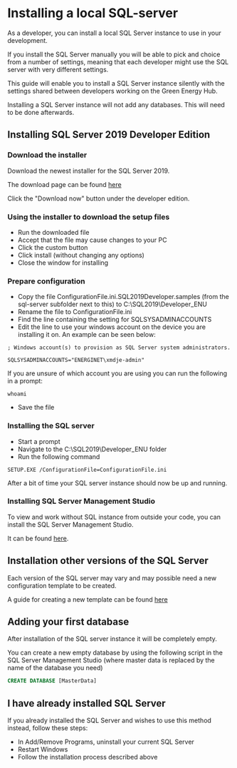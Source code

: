 # Installing a local SQL-server

As a developer, you can install a local SQL Server instance to use in your development.

If you install the SQL Server manually you will be able to pick and choice from a number of settings, meaning that each developer might use the SQL server with very different settings.

This guide will enable you to install a SQL Server instance silently with the settings shared between developers working on the Green Energy Hub.

Installing a SQL Server instance will not add any databases. This will need to be done afterwards.

## Installing SQL Server 2019 Developer Edition

### Download the installer

Download the newest installer for the SQL Server 2019.

The download page can be found [here](https://www.microsoft.com/en-us/sql-server/sql-server-downloads)

Click the "Download now" button under the developer edition.

### Using the installer to download the setup files

* Run the downloaded file
* Accept that the file may cause changes to your PC
* Click the custom button
* Click install (without changing any options)
* Close the window for installing

### Prepare configuration

* Copy the file ConfigurationFile.ini.SQL2019Developer.samples (from the sql-server subfolder next to this) to C:\SQL2019\Developer_ENU
* Rename the file to ConfigurationFile.ini
* Find the line containing the setting for SQLSYSADMINACCOUNTS
* Edit the line to use your windows account on the device you are installing it on. An example can be seen below:

```Prompt
; Windows account(s) to provision as SQL Server system administrators. 

SQLSYSADMINACCOUNTS="ENERGINET\xmdje-admin"
```

If you are unsure of which account you are using you can run the following in a prompt:

```Prompt
whoami
```

* Save the file

### Installing the SQL server

* Start a prompt
* Navigate to the C:\SQL2019\Developer_ENU folder
* Run the following command

```Prompt
SETUP.EXE /ConfigurationFile=ConfigurationFile.ini
```

After a bit of time your SQL server instance should now be up and running.

### Installing SQL Server Management Studio

To view and work without SQL instance from outside your code, you can install the SQL Server Management Studio.

It can be found [here](https://aka.ms/ssmsfullsetup).

## Installation other versions of the SQL Server

Each version of the SQL server may vary and may possible need a new configuration template to be created.

A guide for creating a new template can be found [here](./sql-server/creating-a-new-configuration-template.md)

## Adding your first database

After installation of the SQL server instance it will be completely empty.

You can create a new empty database by using the following script in the SQL Server Management Studio (where master data is replaced by the name of the database you need)

```SQL
CREATE DATABASE [MasterData]
```

## I have already installed SQL Server

If you already installed the SQL Server and wishes to use this method instead, follow these steps:

* In Add/Remove Programs, uninstall your current SQL Server
* Restart Windows
* Follow the installation process described above
